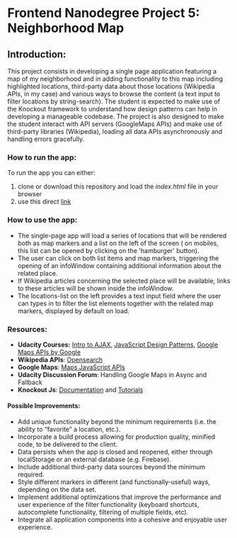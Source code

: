 # Frontend Nanodegree Project 5: Neighborhood Map
## Introduction:

This project consists in developing a single page application featuring a map of my neighborhood and in adding functionality to this map including highlighted locations, third-party data about those locations (Wikipedia APIs, in my case) and various ways to browse the content (a text input to filter locations by string-search). The student is expected to make use of the Knockout framework to understand how design patterns can help in developing a manageable codebase.
The project is also designed to make the student interact with API servers (GoogleMaps APIs) and make use of third-party libraries (Wikipedia), loading all data APIs asynchronously and handling errors gracefully.
### How to run the app:

To run the app you can either:
 1.  clone or download this repository and load the *index.html* file in your browser
 2. use this direct [link](https://pasquale-guglielmi.github.io/neighborhood-map/)

### How to use the app:

- The single-page app will load a series of locations that will be rendered both as map markers and a list on the left of the screen ( on mobiles, this list can be opened by clicking on the 'hamburger' button).
- The user can click on both list items and map markers, triggering the opening of an infoWindow containing additional information about the related place.
- If Wikipedia articles concerning the selected place will be available, links to these articles will be shown inside the infoWindow.
- The locations-list on the left provides a text input field where the user can types in to filter the list elements together with the related map markers, displayed by default on load.

### Resources:

- **Udacity Courses:** [Intro to AJAX](https://www.udacity.com/course/intro-to-ajax--ud110), [JavaScript Design Patterns](https://www.udacity.com/course/javascript-design-patterns--ud989), [Google Maps APIs by Google](https://www.udacity.com/course/google-maps-apis--ud864)
- **Wikipedia APIs**: [Opensearch](https://www.mediawiki.org/wiki/API:Opensearch)
- **Google Maps**: [Maps JavaScript APIs](https://developers.google.com/maps/documentation/javascript/tutorial)
- **Udacity Discussion Forum**: Handling Google Maps in Async and Fallback
- **Knockout Js**: [Documentation](http://knockoutjs.com/documentation/introduction.html) and [Tutorials](http://learn.knockoutjs.com/)

 #### Possible Improvements:

- Add unique functionality beyond the minimum requirements (i.e. the ability to “favorite” a location, etc.).
- Incorporate a build process allowing for production quality, minified code, to be delivered to the client.
- Data persists when the app is closed and reopened, either through localStorage or an external database (e.g. Firebase).
- Include additional third-party data sources beyond the minimum required.
- Style different markers in different (and functionally-useful) ways, depending on the data set.
- Implement additional optimizations that improve the performance and user experience of the filter functionality (keyboard shortcuts, autocomplete functionality, filtering of multiple fields, etc).
- Integrate all application components into a cohesive and enjoyable user experience.